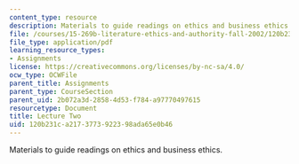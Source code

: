 ```yaml
---
content_type: resource
description: Materials to guide readings on ethics and business ethics.
file: /courses/15-269b-literature-ethics-and-authority-fall-2002/120b231ca2173773922398ada65e0b46_lecture2.pdf
file_type: application/pdf
learning_resource_types:
- Assignments
license: https://creativecommons.org/licenses/by-nc-sa/4.0/
ocw_type: OCWFile
parent_title: Assignments
parent_type: CourseSection
parent_uid: 2b072a3d-2858-4d53-f784-a97770497615
resourcetype: Document
title: Lecture Two
uid: 120b231c-a217-3773-9223-98ada65e0b46
---
```

Materials to guide readings on ethics and business ethics.